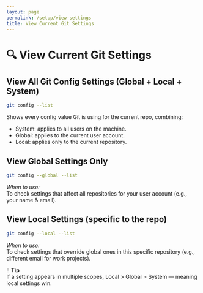 ```yaml
---
layout: page
permalink: /setup/view-settings
title: View Current Git Settings
---
```


# 🔍 View Current Git Settings
## View All Git Config Settings (Global + Local + System)
```bash
git config --list
```

Shows every config value Git is using for the current repo, combining:
- System: applies to all users on the machine.
- Global: applies to the current user account.
- Local: applies only to the current repository.

## View Global Settings Only
```bash
git config --global --list
```
*When to use:*  
To check settings that affect all repositories for your user account (e.g., your name & email).

## View Local Settings (specific to the repo)
```bash
git config --local --list
```
*When to use:*  
To check settings that override global ones in this specific repository (e.g., different email for work projects).

:bangbang: **Tip**  
If a setting appears in multiple scopes, Local > Global > System — meaning local settings win.